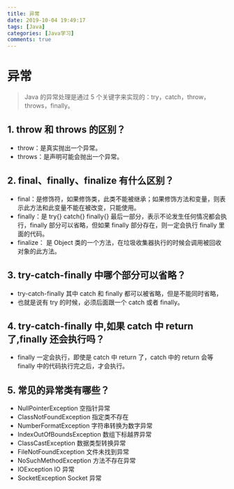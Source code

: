 ```yaml
---
title: 异常
date: 2019-10-04 19:49:17
tags: [Java]
categories: [Java学习]
comments: true
---
```

# 异常

> Java 的异常处理是通过 5 个关键字来实现的：try，catch，throw，throws，finally。


## 1. throw 和 throws 的区别？

- throw：是真实抛出一个异常。
- throws：是声明可能会抛出一个异常。

## 2. final、finally、finalize 有什么区别？

- final：是修饰符，如果修饰类，此类不能被继承；如果修饰方法和变量，则表示此方法和此变量不能在被改变，只能使用。
- finally：是 try{} catch{} finally{} 最后一部分，表示不论发生任何情况都会执行，finally 部分可以省略，但如果 finally 部分存在，则一定会执行 finally 里面的代码。
- finalize： 是 Object 类的一个方法，在垃圾收集器执行的时候会调用被回收对象的此方法。

## 3. try-catch-finally 中哪个部分可以省略？

- try-catch-finally 其中 catch 和 finally 都可以被省略，但是不能同时省略，
- 也就是说有 try 的时候，必须后面跟一个 catch 或者 finally。

## 4. try-catch-finally 中,如果 catch 中 return 了,finally 还会执行吗？

- finally 一定会执行，即使是 catch 中 return 了，catch 中的 return 会等 finally 中的代码执行完之后，才会执行。

## 5. 常见的异常类有哪些？

- NullPointerException 空指针异常
- ClassNotFoundException 指定类不存在
- NumberFormatException 字符串转换为数字异常
- IndexOutOfBoundsException 数组下标越界异常
- ClassCastException 数据类型转换异常
- FileNotFoundException 文件未找到异常
- NoSuchMethodException 方法不存在异常
- IOException IO 异常
- SocketException Socket 异常
